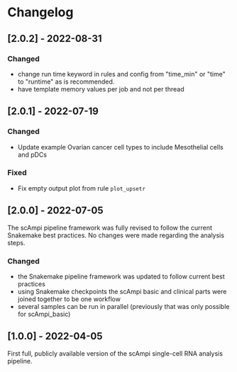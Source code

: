 # Changelog

## [2.0.2] - 2022-08-31

### Changed
- change run time keyword in rules and config from "time_min" or "time" to "runtime" as is recommended.
- have template memory values per job and not per thread

## [2.0.1] - 2022-07-19

### Changed
- Update example Ovarian cancer cell types to include Mesothelial cells and pDCs

### Fixed
- Fix empty output plot from rule `plot_upsetr`

## [2.0.0] - 2022-07-05
The scAmpi pipeline framework was fully revised to follow the current Snakemake best practices.
No changes were made regarding the analysis steps.

### Changed
- the Snakemake pipeline framework was updated to follow current best practices
- using Snakemake checkpoints the scAmpi basic and clinical parts were joined together to be one workflow
- several samples can be run in parallel (previously that was only possible for scAmpi_basic)

## [1.0.0] - 2022-04-05

First full, publicly available version of the scAmpi single-cell RNA analysis pipeline.

